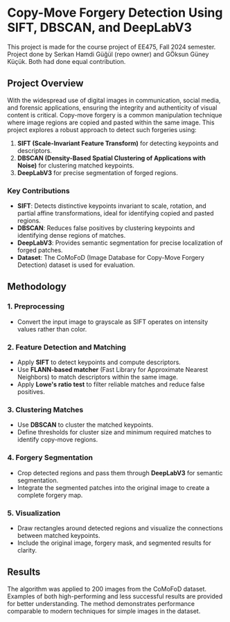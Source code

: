 # Copy-Move Forgery Detection Using SIFT, DBSCAN, and DeepLabV3

This project is made for the course project of EE475, Fall 2024 semester. 
Project done by Serkan Hamdi Güğül (repo owner) and GÖksun Güney Küçük. Both had done equal contribution.

## Project Overview

With the widespread use of digital images in communication, social media, and forensic applications, ensuring the integrity and authenticity of visual content is critical. Copy-move forgery is a common manipulation technique where image regions are copied and pasted within the same image. This project explores a robust approach to detect such forgeries using:

1. **SIFT (Scale-Invariant Feature Transform)** for detecting keypoints and descriptors.
2. **DBSCAN (Density-Based Spatial Clustering of Applications with Noise)** for clustering matched keypoints.
3. **DeepLabV3** for precise segmentation of forged regions.

### Key Contributions

- **SIFT**: Detects distinctive keypoints invariant to scale, rotation, and partial affine transformations, ideal for identifying copied and pasted regions.
- **DBSCAN**: Reduces false positives by clustering keypoints and identifying dense regions of matches.
- **DeepLabV3**: Provides semantic segmentation for precise localization of forged patches.
- **Dataset**: The CoMoFoD (Image Database for Copy-Move Forgery Detection) dataset is used for evaluation.

## Methodology

### 1. Preprocessing
- Convert the input image to grayscale as SIFT operates on intensity values rather than color.

### 2. Feature Detection and Matching
- Apply **SIFT** to detect keypoints and compute descriptors.
- Use **FLANN-based matcher** (Fast Library for Approximate Nearest Neighbors) to match descriptors within the same image.
- Apply **Lowe's ratio test** to filter reliable matches and reduce false positives.

### 3. Clustering Matches
- Use **DBSCAN** to cluster the matched keypoints.
- Define thresholds for cluster size and minimum required matches to identify copy-move regions.

### 4. Forgery Segmentation
- Crop detected regions and pass them through **DeepLabV3** for semantic segmentation.
- Integrate the segmented patches into the original image to create a complete forgery map.

### 5. Visualization
- Draw rectangles around detected regions and visualize the connections between matched keypoints.
- Include the original image, forgery mask, and segmented results for clarity.

## Results
The algorithm was applied to 200 images from the CoMoFoD dataset. Examples of both high-performing and less successful results are provided for better understanding. The method demonstrates performance comparable to modern techniques for simple images in the dataset.
